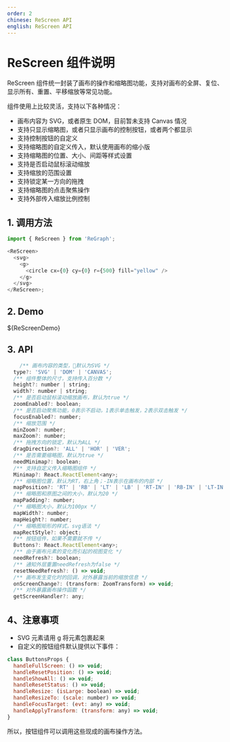 ```yaml
---
order: 2
chinese: ReScreen API
english: ReScreen API
---
```


# ReScreen 组件说明

ReScreen 组件统一封装了画布的操作和缩略图功能，支持对画布的全屏、复位、显示所有、重置、平移缩放等常见功能。

组件使用上比较灵活，支持以下各种情况：

- 画布内容为 SVG，或者原生 DOM，目前暂未支持 Canvas 情况
- 支持只显示缩略图，或者只显示画布的控制按钮，或者两个都显示
- 支持控制按钮的自定义
- 支持缩略图的自定义传入，默认使用画布的缩小版
- 支持缩略图的位置、大小、间距等样式设置
- 支持是否启动鼠标滚动缩放
- 支持缩放的范围设置
- 支持锁定某一方向的拖拽
- 支持缩略图的点击聚焦操作
- 支持外部传入缩放比例控制

## 1. 调用方法

```js
import { ReScreen } from 'ReGraph';

<ReScreen>
  <svg>
    <g>
      <circle cx={0} cy={0} r={500} fill="yellow" />
    </g>
  </svg>
</ReScreen>;
```

## 2. Demo

\${ReScreenDemo}

## 3. API

```javascript
    /** 画布内容的类型，默认为SVG */
  type?: 'SVG' | 'DOM' | 'CANVAS';
  /** 组件整体的尺寸，支持传入百分数 */
  height?: number | string;
  width?: number | string;
  /** 是否启动鼠标滚动缩放画布，默认为true */
  zoomEnabled?: boolean;
  /** 是否启动聚焦功能，0表示不启动，1表示单击触发，2表示双击触发 */
  focusEnabled?: number;
  /** 缩放范围 */
  minZoom?: number;
  maxZoom?: number;
  /** 拖拽方向的锁定，默认为ALL */
  dragDirection?: 'ALL' | 'HOR' | 'VER';
  /** 是否需要缩略图，默认为true */
  needMinimap?: boolean;
  /** 支持自定义传入缩略图组件 */
  Minimap?: React.ReactElement<any>;
  /** 缩略图位置，默认为RT，右上角；-IN表示在画布的内部 */
  mapPosition?: 'RT' | 'RB' | 'LT' | 'LB' | 'RT-IN' | 'RB-IN' | 'LT-IN' | 'LB-IN';
  /** 缩略图和原图之间的大小，默认为20 */
  mapPadding?: number;
  /** 缩略图大小，默认为100px */
  mapWidth?: number;
  mapHeight?: number;
  /** 缩略图矩形的样式，svg语法 */
  mapRectStyle?: object;
  /** 按钮组件，如果不需要就不传 */
  Buttons?: React.ReactElement<any>;
  /** 由于画布元素的变化而引起的视图变化 */
  needRefresh?: boolean;
  /** 通知外层重置needRefresh为false */
  resetNeedRefresh?: () => void;
  /** 画布发生变化时的回调，对外暴露当前的缩放信息 */
  onScreenChange?: (transform: ZoomTransform) => void;
  /** 对外暴露画布操作函数 */
  getScreenHandler?: any;
```

## 4、注意事项

- SVG 元素请用 g 将元素包裹起来
- 自定义的按钮组件默认提供以下事件：

```javascript
class ButtonsProps {
  handleFullScreen: () => void;
  handleResetPosition: () => void;
  handleShowAll: () => void;
  handleResetStatus: () => void;
  handleResize: (isLarge: boolean) => void;
  handleResizeTo: (scale: number) => void;
  handleFocusTarget: (evt: any) => void;
  handleApplyTransform: (transform: any) => void;
}
```

所以，按钮组件可以调用这些现成的画布操作方法。
